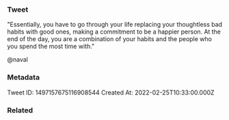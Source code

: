 ### Tweet
"Essentially, you have to go through your life replacing your thoughtless bad habits with good ones, making a commitment to be a happier person. At the end of the day, you are a combination of your habits and the people who you spend the most time with."

@naval

### Metadata
Tweet ID: 1497157675116908544
Created At: 2022-02-25T10:33:00.000Z

### Related

